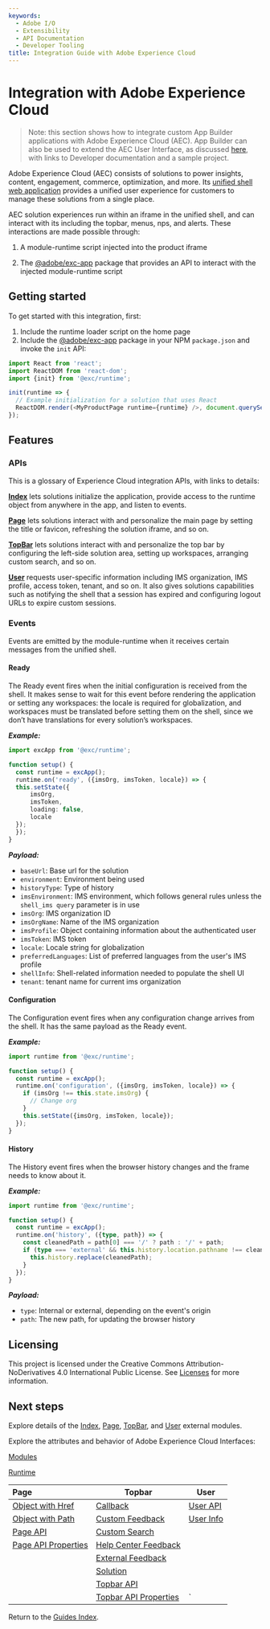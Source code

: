 ```yaml
---
keywords:
  - Adobe I/O
  - Extensibility
  - API Documentation
  - Developer Tooling
title: Integration Guide with Adobe Experience Cloud
---
```


# Integration with Adobe Experience Cloud

> Note: this section shows how to integrate custom App Builder applications with Adobe Experience Cloud (AEC). App Builder can also be used to extend the AEC User Interface, as discussed [here](../extensions/extensions.md), with links to Developer documentation and a sample project.

Adobe Experience Cloud (AEC) consists of solutions to power insights, content, engagement, commerce, optimization, and more.  Its [unified shell web application](https://experience.adobe.com) provides a unified user experience for customers to manage these solutions from a single place.

AEC solution experiences run within an iframe in the unified shell, and can interact with its including the topbar, menus, nps, and alerts. These interactions are made possible through:

1. A module-runtime script injected into the product iframe

2. The [@adobe/exc-app](https://www.npmjs.com/package/@adobe/exc-app) package that provides an API to interact with the injected module-runtime script

## Getting started

To get started with this integration, first:

1. Include the runtime loader script on the home page
2. Include the [@adobe/exc-app](https://www.npmjs.com/package/@adobe/exc-app) package in your NPM `package.json` and invoke the `init` API:

```typescript
import React from 'react';
import ReactDOM from 'react-dom';
import {init} from '@exc/runtime';

init(runtime => {
  // Example initialization for a solution that uses React
  ReactDOM.render(<MyProductPage runtime={runtime} />, document.querySelector('#main'));
});
```

## Features

### APIs

This is a glossary of Experience Cloud integration APIs, with links to details:

**[Index](modules/index.md)** lets solutions initialize the application, provide access to the runtime object from anywhere in the app, and listen to events.

**[Page](modules/page.md)** lets solutions interact with and personalize the main page by setting the title or favicon, refreshing the solution iframe, and so on.

**[TopBar](modules/topbar.md)** lets solutions interact with and personalize the top bar by configuring the left-side solution area, setting up workspaces, arranging custom search, and so on.

**[User](./modules/user.md)** requests user-specific information including IMS organization, IMS profile, access token, tenant, and so on. It also gives solutions capabilities such as notifying the shell that a session has expired and configuring logout URLs to expire custom sessions.

### Events

Events are emitted by the module-runtime when it receives certain messages from the unified shell.

#### Ready

The Ready event fires when the initial configuration is received from the shell. It makes sense to wait for this event before rendering the application or setting any workspaces: the locale is required for globalization, and workspaces must be translated before setting them on the shell, since we don’t have translations for every solution’s workspaces.

***Example:***

```typescript
import excApp from '@exc/runtime';

function setup() {
  const runtime = excApp();
  runtime.on('ready', ({imsOrg, imsToken, locale}) => {
  this.setState({
      imsOrg,
      imsToken,
      loading: false,
      locale
  });
  });
}
```

***Payload:***

- `baseUrl`: Base url for the solution
- `environment`: Environment being used
- `historyType`: Type of history
- `imsEnvironment`: IMS environment, which follows general rules unless the  `shell_ims query` parameter is in use
- `imsOrg`: IMS organization ID
- `imsOrgName`: Name of the IMS organization
- `imsProfile`: Object containing information about the authenticated user
- `imsToken`: IMS token
- `locale`: Locale string for globalization
- `preferredLanguages`: List of preferred languages from the user's IMS profile
- `shellInfo`: Shell-related information needed to populate the shell UI
- `tenant`: tenant name for current ims organization

#### Configuration

The Configuration event fires when any configuration change arrives from the shell. It has the same payload as the Ready event.

***Example:***

```typescript
import runtime from '@exc/runtime';

function setup() {
  const runtime = excApp();
  runtime.on('configuration', ({imsOrg, imsToken, locale}) => {
    if (imsOrg !== this.state.imsOrg) {
      // Change org
    }
    this.setState({imsOrg, imsToken, locale});
  });
}
```

#### History

The History event fires when the browser history changes and the frame needs to know about it.

***Example:***

```typescript
import runtime from '@exc/runtime';

function setup() {
  const runtime = excApp();
  runtime.on('history', ({type, path}) => {
    const cleanedPath = path[0] === '/' ? path : '/' + path;
    if (type === 'external' && this.history.location.pathname !== cleanedPath) {
      this.history.replace(cleanedPath);
    }
  });
}
```

***Payload:***

- `type`: Internal or external, depending on the event's origin
- `path`: The new path, for updating the browser history

## Licensing

This project is licensed under the Creative Commons Attribution-NoDerivatives 4.0 International Public License. See [Licenses](https://creativecommons.org/licenses/by-nd/4.0/) for more information.

## Next steps

Explore details of the [Index](modules/index.md), [Page](modules/page.md), [TopBar](modules/topbar.md), and [User](modules/user.md) external modules.

Explore the attributes and behavior of Adobe Experience Cloud Interfaces:

[Modules](interfaces/modules.md)

[Runtime](interfaces/runtime.md)

| Page                                                        | Topbar                                                                | User                                     |
|:----------------------------------------------------------- | --------------------------------------------------------------------- | ---------------------------------------- |
| [Object with Href](interfaces/page.objectwithhref.md)       | [Callback](interfaces/topbar.callback.md)                             | [User API](interfaces/user.userapi.md)   |
| [Object with Path](interfaces/page.objectwithpath.md)       | [Custom Feedback](interfaces/topbar.customfeedbackconfig.md)          | [User Info](interfaces/user.userinfo.md) |
| [Page API](interfaces/page.pageapi.md)                      | [Custom Search](interfaces/topbar.customsearchconfig.md)              |                                          |
| [Page API Properties](interfaces/page.pageapiproperties.md) | [Help Center Feedback](interfaces/topbar.helpcenterfeedbackconfig.md) |                                          |
|                                                             | [External Feedback](interfaces/topbar.externalfeedbackconfig.md)      |                                          |
|                                                             | [Solution](interfaces/topbar.solution.md)                             |                                          |
|                                                             | [Topbar API](interfaces/topbar.topbarapi.md)                          |                                          |
|                                                             | [Topbar API Properties](interfaces/topbar.topbarapiproperties.md)     | `                                        |

Return to the [Guides Index](../../guides_index.md).
